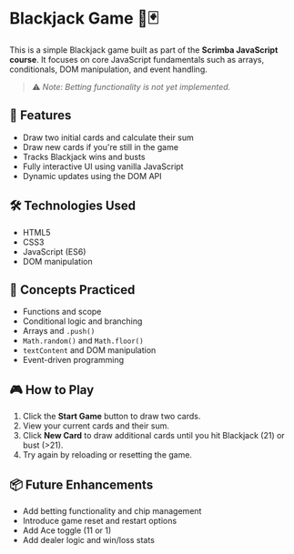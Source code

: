 # Blackjack Game 🎲🃏

This is a simple Blackjack game built as part of the **Scrimba JavaScript course**. It focuses on core JavaScript fundamentals such as arrays, conditionals, DOM manipulation, and event handling.

> ⚠️ *Note: Betting functionality is not yet implemented.*

## 🚀 Features

- Draw two initial cards and calculate their sum
- Draw new cards if you're still in the game
- Tracks Blackjack wins and busts
- Fully interactive UI using vanilla JavaScript
- Dynamic updates using the DOM API

## 🛠 Technologies Used

- HTML5
- CSS3
- JavaScript (ES6)
- DOM manipulation

## 🧠 Concepts Practiced

- Functions and scope
- Conditional logic and branching
- Arrays and `.push()`
- `Math.random()` and `Math.floor()`
- `textContent` and DOM manipulation
- Event-driven programming

## 🎮 How to Play

1. Click the **Start Game** button to draw two cards.
2. View your current cards and their sum.
3. Click **New Card** to draw additional cards until you hit Blackjack (21) or bust (>21).
4. Try again by reloading or resetting the game.

## 📦 Future Enhancements

- Add betting functionality and chip management
- Introduce game reset and restart options
- Add Ace toggle (11 or 1)
- Add dealer logic and win/loss stats